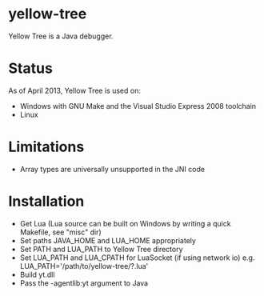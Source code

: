 yellow-tree
===========
Yellow Tree is a Java debugger.

Status
======
As of April 2013, Yellow Tree is used on:
* Windows with GNU Make and the Visual Studio Express 2008 toolchain
* Linux

Limitations
===========
* Array types are universally unsupported in the JNI code

Installation
============
* Get Lua (Lua source can be built on Windows by writing a quick Makefile, see "misc" dir)
* Set paths JAVA_HOME and LUA_HOME appropriately
* Set PATH and LUA_PATH to Yellow Tree directory
* Set LUA_PATH and LUA_CPATH for LuaSocket (if using network io) e.g. LUA_PATH='/path/to/yellow-tree/?.lua'
* Build yt.dll
* Pass the -agentlib:yt argument to Java
